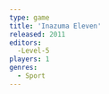 ```yaml
---
type: game
title: 'Inazuma Eleven'
released: 2011
editors: 
  -Level-5
players: 1
genres:
  - Sport
---
```

